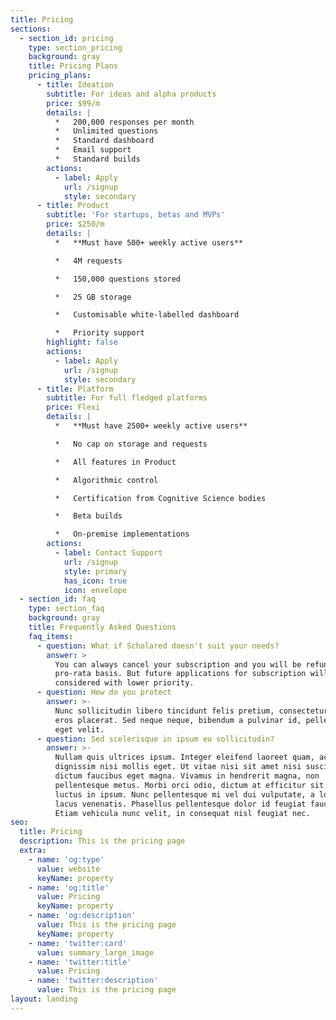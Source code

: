 ```yaml
---
title: Pricing
sections:
  - section_id: pricing
    type: section_pricing
    background: gray
    title: Pricing Plans
    pricing_plans:
      - title: Ideation
        subtitle: For ideas and alpha products
        price: $99/m
        details: |
          *   200,000 responses per month
          *   Unlimited questions
          *   Standard dashboard
          *   Email support
          *   Standard builds
        actions:
          - label: Apply
            url: /signup
            style: secondary
      - title: Product
        subtitle: 'For startups, betas and MVPs'
        price: $250/m
        details: |
          *   **Must have 500+ weekly active users**

          *   4M requests

          *   150,000 questions stored

          *   25 GB storage

          *   Customisable white-labelled dashboard

          *   Priority support
        highlight: false
        actions:
          - label: Apply
            url: /signup
            style: secondary
      - title: Platform
        subtitle: For full fledged platforms
        price: Flexi
        details: |
          *   **Must have 2500+ weekly active users**

          *   No cap on storage and requests

          *   All features in Product

          *   Algorithmic control

          *   Certification from Cognitive Science bodies

          *   Beta builds

          *   On-premise implementations
        actions:
          - label: Contact Support
            url: /signup
            style: primary
            has_icon: true
            icon: envelope
  - section_id: faq
    type: section_faq
    background: gray
    title: Frequently Asked Questions
    faq_items:
      - question: What if Scholared doesn't suit your needs?
        answer: >
          You can always cancel your subscription and you will be refunded on a
          pro-rata basis. But future applications for subscription will be
          considered with lower priority.
      - question: How do you protect
        answer: >-
          Nunc sollicitudin libero tincidunt felis pretium, consectetur aliquam
          eros placerat. Sed neque neque, bibendum a pulvinar id, pellentesque
          eget velit.
      - question: Sed scelerisque in ipsum eu sollicitudin?
        answer: >-
          Nullam quis ultrices ipsum. Integer eleifend laoreet quam, ac
          dignissim nisi mollis eget. Ut vitae nisi sit amet nisi suscipit
          dictum faucibus eget magna. Vivamus in hendrerit magna, non
          pellentesque metus. Morbi orci odio, dictum at efficitur sit amet,
          luctus in ipsum. Nunc pellentesque mi vel dui vulputate, a lobortis
          lacus venenatis. Phasellus pellentesque dolor id feugiat faucibus.
          Etiam vehicula nunc velit, in consequat nisl feugiat nec.
seo:
  title: Pricing
  description: This is the pricing page
  extra:
    - name: 'og:type'
      value: website
      keyName: property
    - name: 'og:title'
      value: Pricing
      keyName: property
    - name: 'og:description'
      value: This is the pricing page
      keyName: property
    - name: 'twitter:card'
      value: summary_large_image
    - name: 'twitter:title'
      value: Pricing
    - name: 'twitter:description'
      value: This is the pricing page
layout: landing
---
```

